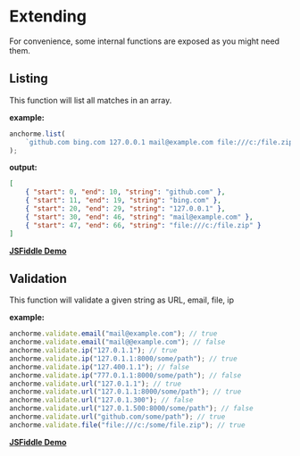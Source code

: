 # Extending

For convenience, some internal functions are exposed as you might need them.

## Listing

This function will list all matches in an array.

**example:**

```javascript
anchorme.list(
	`github.com bing.com 127.0.0.1 mail@example.com file:///c:/file.zip`
);
```

**output:**

```json
[
	{ "start": 0, "end": 10, "string": "github.com" },
	{ "start": 11, "end": 19, "string": "bing.com" },
	{ "start": 20, "end": 29, "string": "127.0.0.1" },
	{ "start": 30, "end": 46, "string": "mail@example.com" },
	{ "start": 47, "end": 66, "string": "file:///c:/file.zip" }
]
```

**[JSFiddle Demo]()**

## Validation

This function will validate a given string as URL, email, file, ip

**example:**

```javascript
anchorme.validate.email("mail@example.com"); // true
anchorme.validate.email("mail@@example.com"); // false
anchorme.validate.ip("127.0.1.1"); // true
anchorme.validate.ip("127.0.1.1:8000/some/path"); // true
anchorme.validate.ip("127.400.1.1"); // false
anchorme.validate.ip("777.0.1.1:8000/some/path"); // false
anchorme.validate.url("127.0.1.1"); // true
anchorme.validate.url("127.0.1.1:8000/some/path"); // true
anchorme.validate.url("127.0.1.300"); // false
anchorme.validate.url("127.0.1.500:8000/some/path"); // false
anchorme.validate.url("github.com/some/path"); // true
anchorme.validate.file("file:///c:/some/file.zip"); // true
```

**[JSFiddle Demo]()**
